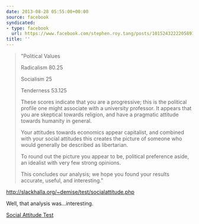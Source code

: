 ```yaml
---
date: 2013-08-28 05:55:00+00:00
source: facebook
syndicated:
- type: facebook
  url: https://www.facebook.com/stephen.roy.tang/posts/10152432222058912
title: ''
---
```


> "Political Values
> 
> Radicalism	80.25
> 
> Socialism	25
> 
> Tenderness	53.125
> 
> These scores indicate that you are a progressive; this is the political profile one might associate with a university professor. It appears that you are skeptical towards religion, and have a pragmatic attitude towards humanity in general.
> 
> Your attitudes towards economics appear capitalist, and combined with your social attitudes this creates the picture of someone who would generally be described as libertarian. 
> 
> To round out the picture you appear to be, political preference aside, an idealist with very few strong opinions.
> 
> This concludes our analysis; we hope you found your results accurate, useful, and interesting."

http://slackhalla.org/~demise/test/socialattitude.php

Well, that analysis was...interesting.

[Social Attitude Test](http://slackhalla.org/~demise/test/socialattitude.php)